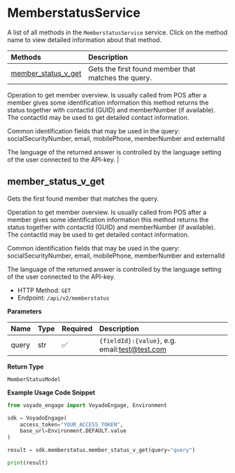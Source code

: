 # MemberstatusService

A list of all methods in the `MemberstatusService` service. Click on the method name to view detailed information about that method.

| Methods                                     | Description                                         |
| :------------------------------------------ | :-------------------------------------------------- |
| [member_status_v_get](#member_status_v_get) | Gets the first found member that matches the query. |

Operation to get member overview. Is usually called from
POS after a member gives some identification information
this method returns the status together with contactId (GUID)
and memberNumber (if available). The contactId may be used
to get detailed contact information.

Common identification fields that may be used in the query:
socialSecurityNumber, email, mobilePhone, memberNumber and externalId

The language of the returned answer is controlled by the language setting of the user connected to the API-key. |

## member_status_v_get

Gets the first found member that matches the query.

Operation to get member overview. Is usually called from
POS after a member gives some identification information
this method returns the status together with contactId (GUID)
and memberNumber (if available). The contactId may be used
to get detailed contact information.

Common identification fields that may be used in the query:
socialSecurityNumber, email, mobilePhone, memberNumber and externalId

The language of the returned answer is controlled by the language setting of the user connected to the API-key.

- HTTP Method: `GET`
- Endpoint: `/api/v2/memberstatus`

**Parameters**

| Name  | Type | Required | Description                                 |
| :---- | :--- | :------- | :------------------------------------------ |
| query | str  | ✅       | ```{fieldId}:{value}```, e.g. email:test@test.com |

**Return Type**

`MemberStatusModel`

**Example Usage Code Snippet**

```python
from voyado_engage import VoyadoEngage, Environment

sdk = VoyadoEngage(
    access_token="YOUR_ACCESS_TOKEN",
    base_url=Environment.DEFAULT.value
)

result = sdk.memberstatus.member_status_v_get(query="query")

print(result)
```

<!-- This file was generated by liblab | https://liblab.com/ -->
